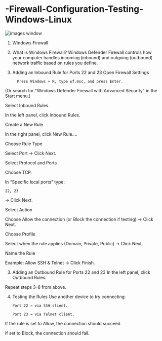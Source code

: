 # -Firewall-Configuration-Testing-Windows-Linux
![images window](https://github.com/user-attachments/assets/c2d19adb-0484-493c-a42c-9cf418778ad7)


1. Windows Firewall

1. What is Windows Firewall?
Windows Defender Firewall controls how your computer handles incoming (inbound) and outgoing (outbound) network traffic based on rules you define.

2. Adding an Inbound Rule for Ports 22 and 23
Open Firewall Settings

         Press Windows + R, type wf.msc, and press Enter.
 (Or search for "Windows Defender Firewall with Advanced Security" in the Start menu.)

Select Inbound Rules

In the left panel, click Inbound Rules.

Create a New Rule

In the right panel, click New Rule....

Choose Rule Type

Select Port → Click Next.

Select Protocol and Ports

Choose TCP.

In “Specific local ports” type:

    22, 23
→ Click Next.

Select Action

Choose Allow the connection (or Block the connection if testing) → Click Next.

Choose Profile

Select when the rule applies (Domain, Private, Public) → Click Next.

Name the Rule

Example: Allow SSH & Telnet → Click Finish.

3. Adding an Outbound Rule for Ports 22 and 23
In the left panel, click Outbound Rules.

Repeat steps 3–8 from above.

4. Testing the Rules
Use another device to try connecting:

       Port 22 → via SSH client.

       Port 23 → via Telnet client.

If the rule is set to Allow, the connection should succeed.

If set to Block, the connection should fail.

